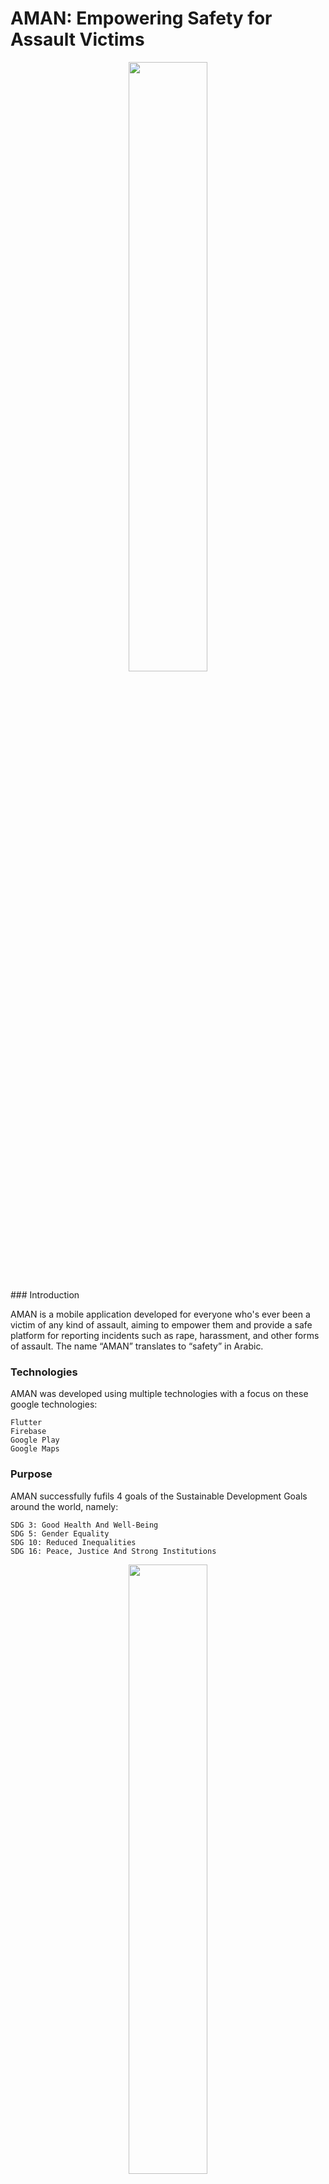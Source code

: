 # AMAN: Empowering Safety for Assault Victims
<p align="center">
    <img src="https://github.com/nattycoder/AMAN/assets/88007154/52daa7e6-ea71-40f3-b444-3b79833af0e8" width=50% height=50%>
</p>
### Introduction

AMAN is a mobile application developed for everyone who's ever been a victim of any kind of assault, aiming to empower them and provide a safe platform for reporting incidents such as rape, harassment, and other forms of assault. The name “AMAN” translates to “safety” in Arabic.

### Technologies

AMAN was developed using multiple technologies with a focus on these google technologies:

    Flutter
    Firebase
    Google Play
    Google Maps

### Purpose

AMAN successfully fufils 4 goals of the Sustainable Development Goals around the world, namely:

    SDG 3: Good Health And Well-Being
    SDG 5: Gender Equality
    SDG 10: Reduced Inequalities
    SDG 16: Peace, Justice And Strong Institutions
<p align="center">
    <img src="https://github.com/nattycoder/AMAN/assets/88007154/d5b45c19-f102-4cd2-b3af-efff4a7ac0ef" width=50% height=50%>
    <img src="https://github.com/nattycoder/AMAN/assets/88007154/73da5f02-cd7b-4774-aeb7-47723bcd2284" width=50% height=50%>
    <img src="https://github.com/nattycoder/AMAN/assets/88007154/65e8a4e0-fa30-45d0-a9ef-24aa51e1d020" width=50% height=50%>
    <img src="https://github.com/nattycoder/AMAN/assets/88007154/4f972770-7152-456e-a113-6dc00555774c" width=50% height=50%>
</p>

### Features

The AMAN app comes with several features designed to enhance safety and anonymity:

<p align="center">
    <img src="https://github.com/nattycoder/AMAN/assets/88007154/4e1e531b-1ca0-495b-87b8-e373a371bebd" width=50% height=50%>
    <img src="https://github.com/nattycoder/AMAN/assets/88007154/9e725063-f7d3-4409-b5fb-4cbfab33e6b3" width=50% height=50%>
    <img src="https://github.com/nattycoder/AMAN/assets/88007154/0af5e6b2-ed02-4fa0-9d18-9c31fbb8dde9" width=50% height=50%>
    <img src="https://github.com/nattycoder/AMAN/assets/88007154/e4883f88-f076-41e6-ac60-a65732ae6c61" width=50% height=50%>
    <img src="https://github.com/nattycoder/AMAN/assets/88007154/45e47a81-999f-4ca0-a143-9c06ac295451" width=50% height=50%>
    <img src="https://github.com/nattycoder/AMAN/assets/88007154/209b5f39-e147-4263-9730-032d07c99e35" width=50% height=50%>
    <img src="https://github.com/nattycoder/AMAN/assets/88007154/0dab0fd9-829d-4dc1-b033-3f8ea775660e" width=50% height=50%>
    <img src="https://github.com/nattycoder/AMAN/assets/88007154/543beb00-4225-4112-8ceb-2d80d60edd3d" width=50% height=50%>
    <img src="https://github.com/nattycoder/AMAN/assets/88007154/f21abc5b-079a-4850-a1ec-f8a58b0e38ef" width=50% height=50%>
    <img src="https://github.com/nattycoder/AMAN/assets/88007154/21c2df5d-0c85-46d1-8625-9e1bdc291f47" width=50% height=50%>
    <img src="" width=50% height=50%>
</p>


### Installation

To install and run the AMAN app, follow these steps:

    Clone the repository: git clone https://github.com/your-username/AMAN.git
    Navigate to the project directory: cd AMAN
    Install dependencies: npm install or yarn install
    Run the app: npm start or yarn start

### Contributing

We welcome contributions from the community! If you’d like to contribute to AMAN, please follow these guidelines:

    Fork the repository.
    Create a new branch: git checkout -b feature/your-feature-name
    Make your changes and commit them: git commit -m "Add feature: your feature description"
    Push to your forked repository: git push origin feature/your-feature-name
    Create a pull request.

### Founders

This project's ownership belongs to:

    Ranim Hassine
    Hanin Mahmoudi
    Hiba Chaabnia
    Alaa Eddine Ayedi
    
Feel free to use, modify, and distribute it.

### Contact

For any questions or feedback, reach out to our team at aman@google.com (unavailable for now)
